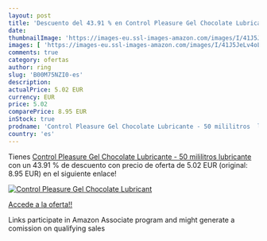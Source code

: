 ```yaml
---
layout: post
title: 'Descuento del 43.91 % en Control Pleasure Gel Chocolate Lubricant'
date: 
thumbnailImage: 'https://images-eu.ssl-images-amazon.com/images/I/41J5JeLv4oL._SL200_.jpg'
images: [ 'https://images-eu.ssl-images-amazon.com/images/I/41J5JeLv4oL._SL200_.jpg' ]
comments: true
category: ofertas
author: ring
slug: 'B00M75NZI0-es'
description:
actualPrice: 5.02 EUR
currency: EUR
price: 5.02
comparePrice: 8.95 EUR
inStock: true
prodname: 'Control Pleasure Gel Chocolate Lubricante - 50 mililitros  lubricante'
country: 'es'
---
```


Tienes [Control Pleasure Gel Chocolate Lubricante - 50 mililitros  lubricante](https://www.amazon.es/dp/B00M75NZI0/?tag=tolees-21) con un 43.91 % de descuento con precio de oferta de 5.02 EUR (original: 8.95 EUR) en el siguiente enlace!

[![Control Pleasure Gel Chocolate Lubricant](https://images-eu.ssl-images-amazon.com/images/I/41J5JeLv4oL._SL200_.jpg)](https://www.amazon.es/dp/B00M75NZI0/?tag=tolees-21)

[Accede a la oferta!!](https://www.amazon.es/dp/B00M75NZI0/?tag=tolees-21)

Links participate in Amazon Associate program and might generate a comission on qualifying sales


